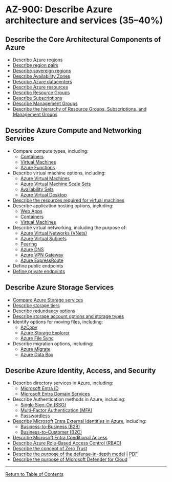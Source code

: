 # AZ-900: Describe Azure architecture and services (35–40%)

## Describe the Core Architectural Components of Azure

* [Describe Azure regions](https://azure.microsoft.com/en-ca/explore/global-infrastructure/geographies/?wt.mc_id=studentamb_198011)
* [Describe region pairs](https://learn.microsoft.com/en-us/azure/reliability/cross-region-replication-azure?wt.mc_id=studentamb_198011)
* [Describe sovereign regions](https://learn.microsoft.com/en-us/azure/cloud-adoption-framework/ready/azure-setup-guide/regions#sovereign-regions?wt.mc_id=studentamb_198011)
* [Describe Availability Zones](https://learn.microsoft.com/en-us/azure/reliability/availability-zones-overview?wt.mc_id=studentamb_198011)
* [Describe Azure datacenters](https://azure.microsoft.com/en-us/explore/global-infrastructure/?wt.mc_id=studentamb_198011)
* [Describe Azure resources](https://learn.microsoft.com/en-us/azure/cloud-adoption-framework/get-started/how-azure-resource-manager-works#what-is-an-azure-resource?wt.mc_id=studentamb_198011)
* [Describe Resource Groups](https://learn.microsoft.com/en-us/azure/cloud-adoption-framework/get-started/how-azure-resource-manager-works#what-is-an-azure-resource-group?wt.mc_id=studentamb_198011)
* [Describe Subscriptions](https://learn.microsoft.com/en-us/azure/cloud-adoption-framework/get-started/how-azure-resource-manager-works#what-is-an-azure-subscription?wt.mc_id=studentamb_198011)
* [Describe Management Groups](https://learn.microsoft.com/en-us/azure/governance/management-groups/overview?wt.mc_id=studentamb_198011)
* [Describe the hierarchy of Resource Groups, Subscriptions, and Management Groups](https://learn.microsoft.com/en-us/azure/cloud-adoption-framework/ready/azure-setup-guide/organize-resources?wt.mc_id=studentamb_198011)

## Describe Azure Compute and Networking Services

* Compare compute types, including:
    * [Containers](https://azure.microsoft.com/en-ca/resources/cloud-computing-dictionary/what-is-a-container/?wt.mc_id=studentamb_198011)
    * [Virtual Machines](https://azure.microsoft.com/en-ca/resources/cloud-computing-dictionary/what-is-a-virtual-machine/?wt.mc_id=studentamb_198011)
    * [Azure Functions](https://learn.microsoft.com/en-us/azure/azure-functions/functions-overview?wt.mc_id=studentamb_198011)
* Describe virtual machine options, including:
    * [Azure Virtual Machines](https://learn.microsoft.com/en-ca/azure/virtual-machines/overview?wt.mc_id=studentamb_198011)
    * [Azure Virtual Machine Scale Sets](https://learn.microsoft.com/en-us/azure/virtual-machine-scale-sets/overview?wt.mc_id=studentamb_198011)
    * [Availability Sets](https://learn.microsoft.com/en-us/azure/virtual-machines/availability-set-overview?wt.mc_id=studentamb_198011)
    * [Azure Virtual Desktop](https://learn.microsoft.com/en-us/azure/virtual-desktop/overview?wt.mc_id=studentamb_198011)
* [Describe the resources required for virtual machines](https://learn.microsoft.com/en-us/azure/virtual-machines/overview#what-do-i-need-to-think-about-before-creating-a-virtual-machine?wt.mc_id=studentamb_198011)
* Describe application hosting options, including:
    * [Web Apps](https://learn.microsoft.com/en-us/azure/app-service/overview?wt.mc_id=studentamb_198011)
    * [Containers](https://azure.microsoft.com/en-ca/resources/cloud-computing-dictionary/what-is-a-container/?wt.mc_id=studentamb_198011)
    * [Virtual Machines](https://learn.microsoft.com/en-ca/azure/virtual-machines/overview?wt.mc_id=studentamb_198011)
* Describe virtual networking, including the purpose of:
    * [Azure Virtual Networks (VNets)](https://learn.microsoft.com/en-us/azure/virtual-network/virtual-networks-overview?wt.mc_id=studentamb_198011)
    * [Azure Virtual Subnets](https://learn.microsoft.com/en-us/azure/virtual-network/virtual-network-vnet-plan-design-arm?wt.mc_id=studentamb_198011)
    * [Peering](https://learn.microsoft.com/en-us/azure/virtual-network/virtual-network-peering-overview?wt.mc_id=studentamb_198011)
    * [Azure DNS](https://learn.microsoft.com/en-us/azure/dns/dns-overview?wt.mc_id=studentamb_198011)
    * [Azure VPN Gateway](https://learn.microsoft.com/en-us/azure/vpn-gateway/vpn-gateway-about-vpngateways?wt.mc_id=studentamb_198011)
    * [Azure ExpressRoute](https://learn.microsoft.com/en-us/azure/expressroute/expressroute-introduction?wt.mc_id=studentamb_198011)
* Define public endpoints
* [Define private endpoints](https://learn.microsoft.com/en-us/azure/private-link/private-endpoint-overview?wt.mc_id=studentamb_198011)

## Describe Azure Storage Services

* [Compare Azure Storage services](https://learn.microsoft.com/en-us/azure/storage/common/storage-introduction?wt.mc_id=studentamb_198011)
* [Describe storage tiers](https://learn.microsoft.com/en-us/azure/storage/blobs/access-tiers-overview?wt.mc_id=studentamb_198011)
* [Describe redundancy options](https://learn.microsoft.com/en-us/azure/storage/common/storage-redundancy?wt.mc_id=studentamb_198011)
* [Describe storage account options and storage types](https://learn.microsoft.com/en-us/azure/storage/common/storage-account-overview?wt.mc_id=studentamb_198011)
* Identify options for moving files, including:
    * [AzCopy](https://learn.microsoft.com/en-us/azure/storage/common/storage-use-azcopy-v10?wt.mc_id=studentamb_198011)
    * [Azure Storage Explorer](https://azure.microsoft.com/en-ca/products/storage/storage-explorer/?wt.mc_id=studentamb_198011)
    * [Azure File Sync](https://learn.microsoft.com/en-us/azure/storage/file-sync/file-sync-introduction?wt.mc_id=studentamb_198011)
* Describe migration options, including:
    * [Azure Migrate](https://learn.microsoft.com/en-us/azure/migrate/migrate-services-overview?wt.mc_id=studentamb_198011)
    * [Azure Data Box](https://learn.microsoft.com/en-us/azure/databox/data-box-overview?wt.mc_id=studentamb_198011)

## Describe Azure Identity, Access, and Security

* Describe directory services in Azure, including:
    * [Microsoft Entra ID](https://learn.microsoft.com/en-us/entra/fundamentals/whatis?wt.mc_id=studentamb_198011)
    * [Microsoft Entra Domain Services](https://learn.microsoft.com/en-us/entra/identity/domain-services/overview?wt.mc_id=studentamb_198011)
* Describe Authentication methods in Azure, including:
    * [Single Sign-On (SSO)](https://learn.microsoft.com/en-us/entra/identity/enterprise-apps/what-is-single-sign-on?wt.mc_id=studentamb_198011)
    * [Multi-Factor Authentication (MFA)](https://learn.microsoft.com/en-us/entra/identity/authentication/concept-mfa-howitworks?wt.mc_id=studentamb_198011)
    * [Passwordless](https://learn.microsoft.com/en-us/entra/identity/authentication/concept-authentication-passwordless?wt.mc_id=studentamb_198011)
* [Describe Microsoft Entra External Identities in Azure](https://learn.microsoft.com/en-us/entra/external-id/external-identities-overview?wt.mc_id=studentamb_198011), including:
    * [Business-to-Business (B2B)](https://learn.microsoft.com/en-us/entra/external-id/what-is-b2b?wt.mc_id=studentamb_198011)
    * [Business-to-Customer (B2C)](https://learn.microsoft.com/en-us/azure/active-directory-b2c/overview?wt.mc_id=studentamb_198011)
* [Describe Microsoft Entra Conditional Access](https://learn.microsoft.com/en-us/entra/identity/conditional-access/overview?wt.mc_id=studentamb_198011)
* [Describe Azure Role-Based Access Control (RBAC)](https://learn.microsoft.com/en-us/azure/role-based-access-control/overview?wt.mc_id=studentamb_198011)
* [Describe the concept of Zero Trust](https://www.microsoft.com/en-ca/security/business/zero-trust/?wt.mc_id=studentamb_198011)
* [Describe the purpose of the defense-in-depth model](https://azure.microsoft.com/en-us/blog/microsoft-azures-defense-in-depth-approach-to-cloud-vulnerabilities/?wt.mc_id=studentamb_198011) | [PDF](https://info.microsoft.com/rs/157-GQE-382/images/Defense_In_Depth_Enterprise%20Mobility_and_Security_61517.pdf?wt.mc_id=studentamb_198011)
* [Describe the purpose of Microsoft Defender for Cloud](https://learn.microsoft.com/en-ca/azure/defender-for-cloud/defender-for-cloud-introduction?wt.mc_id=studentamb_198011)
``

---


[Return to Table of Contents](README.md)
